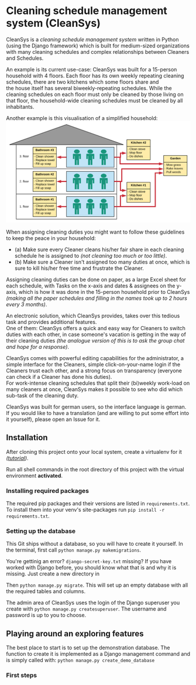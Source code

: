 # Cleaning schedule management system (CleanSys)

CleanSys is a *cleaning schedule management system* written in Python (using the Django framework) which is built for 
medium-sized organizations with many cleaning schedules and complex relationships between Cleaners and Schedules. 

An example is its current use-case: CleanSys was built for a 15-person household with 4 floors. 
Each floor has its own weekly repeating cleaning schedules, there are two kitchens which some floors share and  
the house itself has several biweekly-repeating schedules. 
While the cleaning schedules on each floor must only be cleaned by those living on that floor, the household-wide 
cleaning schedules must be cleaned by all inhabitants. 

Another example is this visualisation of a simplified household:
![Example of a multi-person household with cleaning schedules](diagrams/CleanSys1.svg)

When assigning cleaning duties you might want to follow these guidelines to keep the peace in your household:
- (a) Make sure every Cleaner cleans his/her fair share in each cleaning schedule he is assigned
 to *(not cleaning too much or too little)*.
- (b) Make sure a Cleaner isn't assigned too many duties at once, which is sure to kill his/her free 
time and frustrate the Cleaner. 

Assigning cleaning duties can be done on paper, as a large Excel sheet for each schedule, with Tasks on the x-axis 
and dates & assignees on the y-axis, which is how it was done in the 15-person household prior to CleanSys
_(making all the paper schedules and filling in the names took up to 2 hours every 3 months)_. 

An electronic solution, which CleanSys provides, takes over this tedious task and provides additional features.  
One of them: CleanSys offers a quick and easy way for Cleaners to switch duties with each other, in case someone's 
vacation is getting in the way of their cleaning duties 
_(the analogue version of this is to ask the group chat and hope for a response)_.

CleanSys comes with powerful editing capabilities for the administrator, a simple interface for the Cleaners, 
simple click-on-your-name login if the Cleaners trust each other, and a strong focus on transparency (everyone can 
check if a Cleaner has done his duties).  
For work-intense cleaning schedules that split their (bi)weekly work-load on many cleaners at once, CleanSys 
makes it possible to see who did which sub-task of the cleaning duty. 

CleanSys was built for german users, so the interface language is german. If you would like to have a translation 
(and are willing to put some effort into it yourself), please open an Issue for it. 


## Installation
After cloning this project onto your local system, create a virtualenv for it 
*([tutorial](https://docs.python-guide.org/dev/virtualenvs/))*. 

Run all shell commands in the root directory of this project with the virtual environment **activated**.

### Installing required packages
The required pip packages and their versions are listed in `requirements.txt`. 
To install them into your venv's site-packages run `pip install -r requirements.txt`. 

### Setting up the database
This Git ships without a database, so you will have to create it yourself. 
In the terminal, first call `python manage.py makemigrations`.

You're gettinig an error? `django-secret-key.txt` missing? If you have worked with Django before, you should 
know what that is and why it is missing. Just create a new directory in 

Then `python manage.py migrate`. 
This will set up an empty database with all the required tables and columns. 

The admin area of CleanSys uses the login of the Django superuser you create with `python manage.py createsuperuser`. 
The username and password is up to you to choose.  

## Playing around an exploring features
The best place to start is to set up the demonstration database. 
The function to create it is implemented as a Django management command and is simply called with:
`python manage.py create_demo_database`

### First steps

